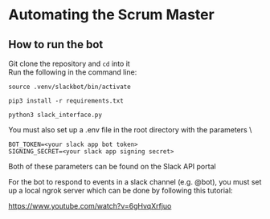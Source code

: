 # Automating the Scrum Master

## How to run the bot

Git clone the repository and `cd` into it\
Run the following in the command line:
```
source .venv/slackbot/bin/activate
```

```
pip3 install -r requirements.txt
```

```
python3 slack_interface.py
```

You must also set up a .env file in the root directory with the parameters \
```
BOT_TOKEN=<your slack app bot token>
SIGNING_SECRET=<your slack app signing secret>
```

Both of these parameters can be found on the Slack API portal

For the bot to respond to events in a slack channel (e.g. @bot), you must set up a local ngrok server which can be done by following this tutorial:

https://www.youtube.com/watch?v=6gHvqXrfjuo

